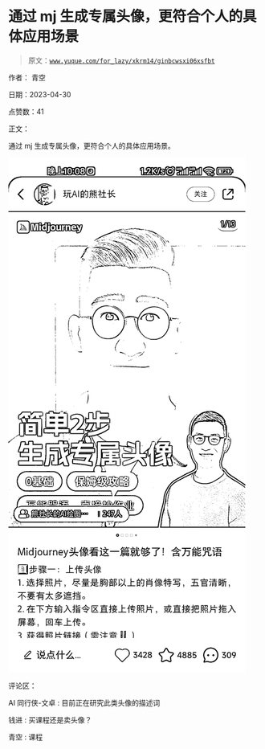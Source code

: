 # 通过 mj 生成专属头像，更符合个人的具体应用场景

> 原文：[`www.yuque.com/for_lazy/xkrm14/ginbcwsxi06xsfbt`](https://www.yuque.com/for_lazy/xkrm14/ginbcwsxi06xsfbt)

作者： 青空

日期：2023-04-30

点赞数：41

正文：

通过 mj 生成专属头像，更符合个人的具体应用场景。

![](img/163eb5b01746487e2144b496a2bc890a.png)

评论区：

AI 同行侠-文卓 : 目前正在研究此类头像的描述词

钱进 : 买课程还是卖头像？

青空 : 课程



